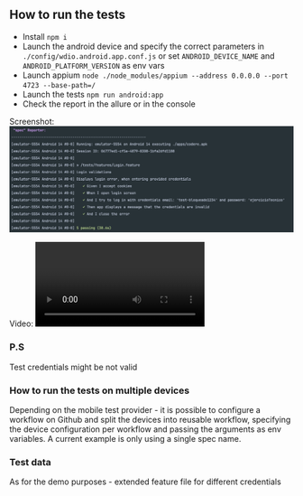 ## How to run the tests
- Install `npm i`
- Launch the android device and specify the correct parameters in `./config/wdio.android.app.conf.js` or set `ANDROID_DEVICE_NAME` and `ANDROID_PLATFORM_VERSION` as env vars
- Launch appium `node ./node_modules/appium --address 0.0.0.0 --port 4723 --base-path=/`
- Launch the tests `npm run android:app`
- Check the report in the allure or in the console

Screenshot:
![Screenshot](./screenshots/screenshot1.png "Screenshot")

Video:
![Video](./screenshots/video.webm "Video")

### P.S
Test credentials might be not valid

### How to run the tests on multiple devices
Depending on the mobile test provider - it is possible to configure a workflow on Github and split the devices into reusable workflow, specifying the device configuration per workflow and passing the arguments as env variables.
A current example is only using a single spec name.

### Test data
As for the demo purposes - extended feature file for different credentials
